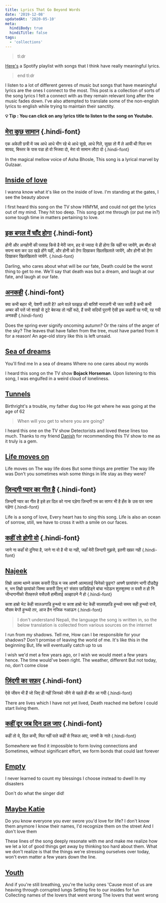 ```yaml
---
title: Lyrics That Go Beyond Words
date: '2019-12-08'
updatedAt: '2020-05-10'
meta:
  hindiBody: true
  hindiTitle: false
tags:
  - 'collections'
---
```


> tl:dr

[Here's](https://open.spotify.com/playlist/53EwdQFx9sh6boC36Ktm1l?si=jJ3rDJFeRtmoooCqiII6kA) a Spotify playlist with songs that I think have really meaningful lyrics.

> end tl:dr

I listen to a lot of different genres of music but songs that have meaningful lyrics are the ones I connect to the most. This post is a collection of sorts of the song lyrics I felt a connect with as they remain relevant long after the music fades down. I've also attempted to translate some of the non-english lyrics to english while trying to maintain their sanctity.

**💡 Tip : You can click on any lyrics title to listen to the song on Youtube.**

## [मेरा कुछ सामान](https://www.youtube.com/watch?v=OlvXDGJAMT0) {.hindi-font}

एक अकेली छत्री में जब आधे आधे भीग रहे थे
आधे सूखे, आधे गिले,
सुखा तो मैं ले आयी थी
गिला मन शायद, बिस्तर के पास पडा हो
वो भिजवा दो,
मेरा वो सामान लौटा दो
{.hindi-font}

In the magical mellow voice of Asha Bhosle, This song is a lyrical marvel by Gulzaar.

## [Inside of love](https://www.youtube.com/watch?v=sW1ZJNVAc-Q)

I wanna know what it's like on the inside of love.
I'm standing at the gates,
I see the beauty above

I first heard this song on the TV show HIMYM, and could not get the lyrics out of my mind. They hit too deep. This song got me through (or put me in?) some tough time in matters pertaining to love.

## [इक बगल में चाँद होगा](https://www.youtube.com/watch?v=L_EVAdvxJcU) {.hindi-font}

होनी और अनहोनी की परवाह किसे है मेरी जान,
हद से ज्यादा ये ही होगा कि यहीं मर जायेंगे,
हम मौत को सपना बता कर उठ खड़े होंगे यहीं,
और होनी को ठेंगा दिखाकर खिलखिलाते जायेंगे,
और होनी को ठेंगा दिखाकर खिलखिलाते जायेंगे.
{.hindi-font}

Darling, who cares about what will be our fate,
Death could be the worst thing to get to me.
We'll say that death was but a dream, and laugh at our fate,
and laugh at our fate.

## [अनकही](https://www.youtube.com/watch?v=DR0S-ocAmvo) {.hindi-font}

क्या कभी बहार भी, पेशगी लाती है?
आने वाले पतझड़ की
बारिशें नाराज़गी भी जता जाती है
कभी कभी अम्बर की
पत्तें जो शाखों से टूटे
बेवजह तो नहीं रूठे, हैं सभी
सदियों पुरानी ऐसी इक कहानी रह गयी,
रह गयी अनकही
{.hindi-font}

Does the spring ever signify oncoming autumn?
Or the rains of the anger of the sky?
The leaves that have fallen from the tree, must have parted from it for a reason!
An age-old story like this is left unsaid.

## [Sea of dreams](https://www.youtube.com/watch?v=mIDWsTwstgs)

You'll find me In a sea of dreams
Where no one cares about my words

I heard this song on the TV show **Bojack Horseman**. Upon listening to this song, I was engulfed in a weird cloud of loneliness.

## [Tunnels](https://www.youtube.com/watch?v=HoJtuk_k3EA)

Birthright's a trouble, my father dug too
He got where he was going at the age of 62

> When will you get to where you are going?

I heard this one on the TV show Detectorists and loved these lines too much. Thanks to my friend [Danish](https://danishpraka.sh) for recommending this TV show to me as it truly is a gem.

## [Life moves on](https://www.youtube.com/watch?v=YpnWnpfJVq4)

Life moves on
The way life does
But some things are prettier
The way life was
Don't you sometimes wish some things in life stay as they were?

## [ज़िन्दगी प्यार का गीत है](https://www.youtube.com/watch?v=M9YGUkKphsg) {.hindi-font}

ज़िन्दगी प्यार का गीत है
इसे हर दिल को गाना पड़ेगा
ज़िन्दगी ग़म का सागर भी है
हँस के उस पार जाना पड़ेगा
{.hindi-font}

Life is a song of love,
Every heart has to sing this song.
Life is also an ocean of sorrow,
still, we have to cross it with a smile on our faces.

## [कहीं तो होगी वो](https://www.youtube.com/watch?v=KFwjibi-JRU) {.hindi-font}

जाने ना कहाँ वो दुनिया है,
जाने ना वो है भी या नही,
जहाँ मेरी ज़िन्दगी मुझसे,
इतनी खफ़ा नही
{.hindi-font}

## [Najeek](https://www.youtube.com/watch?v=AMRGmAh2NTk)

तिम्रो आत्मा थाम्ने कसम कसरी दिऊ म जब
आफ्नै आत्मालाई चिनेको छुइन?
आफ्नै छायांसंग भागी दौडदैछु म, भन
तिम्रो छायांको जिम्मा कसरी लिनु म?
संसार छाडिहिड्ने बांचा नदेऊन
शुरुशुरुमा त यस्तै त हो नि
जीन्दगानीको रीतहरुले यसैउसै हामीलाई अल्झाउने नै हो
{.hindi-font}

काश हाम्रो भेट केही
सालअगाडि हुन्थ्यो
या काश हाम्रो भेट केही
सालपछाडि हुन्थ्यो
समय सही हुन्थ्यो
राजै, मौसम बेग्लै हुन्थ्यो
तर, आज हैन नजिक नआऊन
{.hindi-font}

> I don't understand Nepali, the language the song is written in, so the below translation is collected from various sources on the internet

I run from my shadows.
Tell me, How can I be responsible for your shadows?
Don't promise of leaving the world of me.
It's like this in the beginning
But, life will eventually catch up to us

I wish we'd met a few years ago,
or I wish we would meet a few years hence.
The time would've been right.
The weather, different
But not today, no, don't come close

## [ज़िंदगी का सफ़र](https://www.youtube.com/watch?v=XGsx6Yi7a_Y) {.hindi-font}

ऐसे जीवन भी हैं जो जिए ही नहीं
जिनको जीने से पहले ही मौत आ गयी
{.hindi-font}

There are lives which I have not yet lived,
Death reached me before I could start living them.

## [कहीं दूर जब दिन ढल जाए](https://www.youtube.com/watch?v=BmYT79bYIQw) {.hindi-font}

कहीं तो ये, दिल कभी, मिल नहीं पाते
कहीं से निकल आए, जनमों के नाते
{.hindi-font}

Somewhere we find it impossible to form loving connections
and Sometimes, without significant effort, we form bonds that could last forever

## [Empty](https://www.youtube.com/watch?v=SY1V0Y7hscw)

I never learned to count my blessings
I choose instead to dwell
In my disasters

Don't do what the singer did!

## [Maybe Katie](https://www.youtube.com/watch?v=bk7UHL4OJpg)

Do you know everyone you ever swore you'd love for life?
I don't know them anymore
I know their names, I'd recognize them on the street
And I don't love them

These lines of the song deeply resonate with me and make me realize how we let a lot of good things get away by thinking too hard about them. What we don't realize is that the things we're stressing ourselves over today, won't even matter a few years down the line.

## [Youth](https://www.youtube.com/watch?v=VEpMj-tqixs)

And if you're still breathing, you're the lucky ones
'Cause most of us are heaving through corrupted lungs
Setting fire to our insides for fun
Collecting names of the lovers that went wrong
The lovers that went wrong
